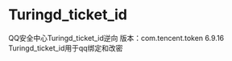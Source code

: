 # Turingd_ticket_id
QQ安全中心Turingd_ticket_id逆向
版本：com.tencent.token 6.9.16
Turingd_ticket_id用于qq绑定和改密
